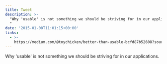 ```yaml
---
title: Tweet
description: >-
  "Why 'usable' is not something we should be striving for in our applications.
  "
date: '2015-01-08T11:01:15+00:00'
links:
  - >-
    https://medium.com/@toychicken/better-than-usable-bcfd87b52608?source=tw-892bcd376495-1420715712240
---
```

Why 'usable' is not something we should be striving for in our applications. 
